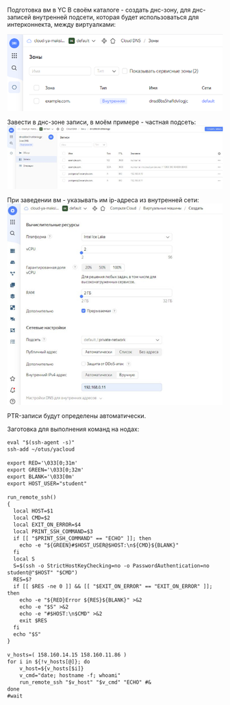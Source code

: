 Подготовка вм в YC
В своём каталоге - создать днс-зону, для днс-записей внутренней подсети, которая будет использоваться для интерконнекта, между виртуалками:

![1](/HomeWorks/project/1.png)

Завести в днс-зоне записи, в моём примере - частная подсеть:
![2](/HomeWorks/project/2.png)

При заведении вм - указывать им ip-адреса из внутренней сети:
![3](/HomeWorks/project/3.png)

PTR-записи будут определены автоматически.

Заготовка для выполнения команд на нодах:
```shell
eval "$(ssh-agent -s)"
ssh-add ~/otus/yacloud

export RED='\033[0;31m'
export GREEN='\033[0;32m'
export BLANK='\033[0m'
export HOST_USER="student"

run_remote_ssh()
{
  local HOST=$1
  local CMD=$2
  local EXIT_ON_ERROR=$4
  local PRINT_SSH_COMMAND=$3
  if [[ "$PRINT_SSH_COMMAND" == "ECHO" ]]; then
    echo -e "${GREEN}#$HOST_USER@$HOST:\n${CMD}${BLANK}"
  fi
  local S
  S=$(ssh -o StrictHostKeyChecking=no -o PasswordAuthentication=no student@"$HOST" "$CMD")
  RES=$?
  if [[ $RES -ne 0 ]] && [[ "$EXIT_ON_ERROR" == "EXIT_ON_ERROR" ]]; then
    echo -e "${RED}Error ${RES}${BLANK}" >&2
    echo -e "$S" >&2
    echo -e "#$HOST:\n$CMD" >&2
    exit $RES
  fi
  echo "$S"
}

v_hosts=( 158.160.14.15 158.160.11.86 )
for i in ${!v_hosts[@]}; do
    v_host=${v_hosts[$i]}
    v_cmd="date; hostname -f; whoami"
    run_remote_ssh "$v_host" "$v_cmd" "ECHO" #&
done
#wait
```




